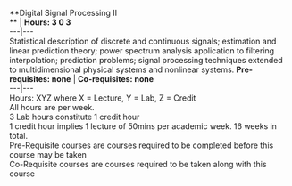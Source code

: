 **Digital Signal Processing II  
** | **Hours: 3 0 3**  
---|---  
Statistical description of discrete and continuous signals; estimation and linear prediction theory; power spectrum analysis application to filtering interpolation; prediction problems; signal processing techniques extended to multidimensional physical systems and nonlinear systems. 
**Pre-requisites: none** | **Co-requisites: none**  
---|---  
Hours: XYZ where X = Lecture, Y = Lab, Z = Credit  
All hours are per week.  
3 Lab hours constitute 1 credit hour  
1 credit hour implies 1 lecture of 50mins per academic week. 16 weeks in total.  
Pre-Requisite courses are courses required to be completed before this course may be taken  
Co-Requisite courses are courses required to be taken along with this course
